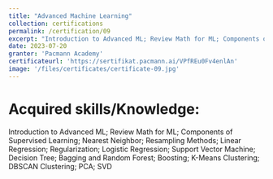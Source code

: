 ```yaml
---
title: "Advanced Machine Learning"
collection: certifications
permalink: /certification/09
excerpt: "Introduction to Advanced ML; Review Math for ML; Components of Supervised Learning; Nearest Neighbor; Resampling Methods; Linear Regression; Regularization; Logistic Regression; Support Vector Machine; Decision Tree; Bagging and Random Forest; Boosting; K-Means Clustering; DBSCAN Clustering; PCA; SVD"
date: 2023-07-20
granter: 'Pacmann Academy'
certificateurl: 'https://sertifikat.pacmann.ai/VPfREu0Fv4enlAn'
image: '/files/certificates/certificate-09.jpg'
---
```

Acquired skills/Knowledge:
=====
Introduction to Advanced ML; Review Math for ML; Components of Supervised Learning; Nearest Neighbor; Resampling Methods; Linear Regression; Regularization; Logistic Regression; Support Vector Machine; Decision Tree; Bagging and Random Forest; Boosting; K-Means Clustering; DBSCAN Clustering; PCA; SVD